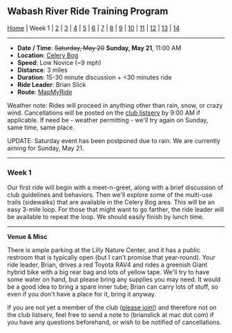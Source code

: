 ## Wabash River Ride Training Program

[Home](../README.md) | Week 1 | [2](wrrtp_week2.md) | [3](wrrtp_week3.md) | [4](wrrtp_week4.md) | [5](wrrtp_week5.md) | [6](wrrtp_week6.md) | [7](wrrtp_week7.md) | [8](wrrtp_week8.md) | [9](wrrtp_week9.md) | [10](wrrtp_week10.md) | [11](wrrtp_week11.md) | [12](wrrtp_week12.md) | [13](wrrtp_week13.md) | [14](wrrtp_week14.md)

----

* **Date / Time**: ~~Saturday, May 20~~ **Sunday, May 21**, 11:00 AM
* **Location**: [Celery Bog](https://mapsengine.google.com/map/edit?mid=zV7CIYfA0Jks.k1UqM1eQ3X4s)
* **Speed**: Low Novice (~9 mph)
* **Distance**: 3 miles
* **Duration**: 15-30 minute discussion + <30 minutes ride
* **Ride Leader**: Brian Slick
* **Route**: [MapMyRide](https://www.mapmyride.com/routes/view/1502001415)

Weather note: Rides will proceed in anything other than rain, snow, or crazy wind. Cancellations will be posted on the [club listserv](http://wrcc-in.org/wp/?page_id=89) by 9:00 AM if applicable. If need be - weather permitting - we'll try again on Sunday, same time, same place.

UPDATE: Saturday event has been postponed due to rain. We are currently aiming for Sunday, May 21.

----

### Week 1

Our first ride will begin with a meet-n-greet, along with a brief discussion of club guidelines and behaviors. Then we'll explore some of the multi-use trails (sidewalks) that are available in the Celery Bog area. This will be an easy 3-mile loop. For those that might want to go farther, the ride leader will be available to repeat the loop. We should easily finish by lunch time.

----

**Venue & Misc**

There is ample parking at the Lilly Nature Center, and it has a public restroom that is typically open (but I can't promise that year-round). Your ride leader, Brian, drives a red Toyota RAV4 and rides a greenish Giant hybrid bike with a big rear bag and lots of yellow tape. We'll try to have some water on hand, but please bring any supplies you may need. It would be a good idea to bring a spare inner tube; Brian can carry lots of stuff, so even if you don't have a place for it, bring it anyway.

If you are not yet a member of the club ([please join!](http://wrcc-in.org/wp/?page_id=85)) and therefore not on the club listserv, feel free to send a note to (brianslick at mac dot com) if you have any questions beforehand, or wish to be notified of cancellations.